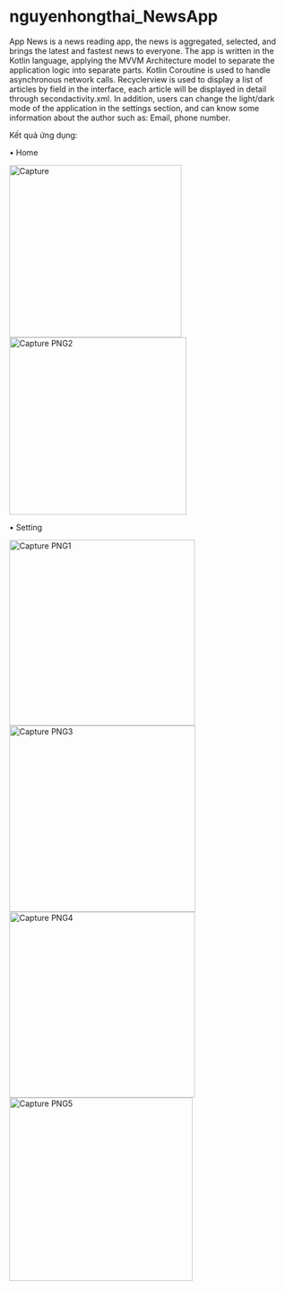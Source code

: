 ﻿# nguyenhongthai_NewsApp
App News is a news reading app, the news is aggregated, selected, and brings the latest and fastest news to everyone. The app is written in the Kotlin language, applying the MVVM Architecture model to separate the application logic into separate parts. Kotlin Coroutine is used to handle asynchronous network calls. Recyclerview is used to display a list of articles by field in the interface, each article will be displayed in detail through secondactivity.xml. In addition, users can change the light/dark mode of the application in the settings section, and can know some information about the author such as: Email, phone number.

Kết quả ứng dụng:

• Home

<img width="307" alt="Capture" src="https://github.com/NguyenHongThai1211/nguyenhongthai_NewsApp/assets/171304328/b08d92e3-8c3e-45cf-9f38-d77ac8aa674a">

<img width="316" alt="Capture PNG2" src="https://github.com/NguyenHongThai1211/nguyenhongthai_NewsApp/assets/171304328/69a94e86-e480-421e-8588-e76d75d06e5a">

• Setting

<img width="331" alt="Capture PNG1" src="https://github.com/NguyenHongThai1211/nguyenhongthai_NewsApp/assets/171304328/fede7325-06ea-408c-90c7-a9de993a4d02">

<img width="332" alt="Capture PNG3" src="https://github.com/NguyenHongThai1211/nguyenhongthai_NewsApp/assets/171304328/b40f22d6-319b-4546-8b4b-11e4175d351c">

<img width="331" alt="Capture PNG4" src="https://github.com/NguyenHongThai1211/nguyenhongthai_NewsApp/assets/171304328/75c4d5f5-0182-475e-b1fb-2104d13a9a16">

<img width="327" alt="Capture PNG5" src="https://github.com/NguyenHongThai1211/nguyenhongthai_NewsApp/assets/171304328/f6eeaa70-8625-4792-aa2e-17a19b751aa4">

